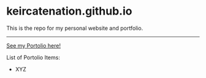 # keircatenation.github.io
This is the repo for my personal website and portfolio.

***

[See my Portolio here!](link)

List of Portolio Items:
- XYZ
